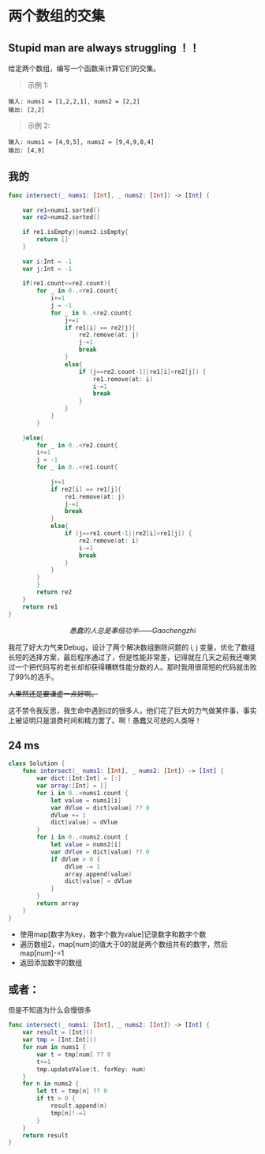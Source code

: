  
# 两个数组的交集

## Stupid man are always struggling ！！
给定两个数组，编写一个函数来计算它们的交集。

> 示例 1:


```
输入: nums1 = [1,2,2,1], nums2 = [2,2]
输出: [2,2]
```

>示例 2:


```
输入: nums1 = [4,9,5], nums2 = [9,4,9,8,4]
输出: [4,9]
```

## 我的

```swift 
func intersect(_ nums1: [Int], _ nums2: [Int]) -> [Int] {
    
    var re1=nums1.sorted()
    var re2=nums2.sorted()
    
    if re1.isEmpty||nums2.isEmpty{
        return []
    }
    
    var i:Int = -1
    var j:Int = -1
    
    if(re1.count<=re2.count){
        for _ in 0..<re1.count{
            i+=1
            j = -1
            for _ in 0..<re2.count{
                j+=1
                if re1[i] == re2[j]{
                    re2.remove(at: j)
                    j-=1
                    break
                }
                else{
                    if (j==re2.count-1||re1[i]<re2[j]) {
                        re1.remove(at: i)
                        i-=1
                        break
                    }
                }
            }
        }
        
    }else{
        for _ in 0..<re2.count{
        i+=1
        j = -1
        for _ in 0..<re1.count{
            
            j+=1
            if re2[i] == re1[j]{
                re1.remove(at: j)
                j-=1
                break
            }
            else{
                if (j==re1.count-1||re2[i]<re1[j]) {
                    re2.remove(at: i)
                    i-=1
                    break
                }
            }
        }
        }
        return re2
    }
    return re1
}

```

$$愚蠢的人总是事倍功半  —— Gaochengzhi$$

我花了好大力气来Debug，设计了两个解决数组删除问题的 i, j 变量，优化了数组长短的选择方案，最后程序通过了，但是性能非常差，记得就在几天之前我还嘲笑过一个把代码写的老长却却获得糟糕性能分数的人。那时我用很简短的代码就击败了99%的选手。

~~人果然还是要谦虚一点好啊。~~


这不禁令我反思，我生命中遇到过的很多人，他们花了巨大的力气做某件事，事实上被证明只是浪费时间和精力罢了。啊！愚蠢又可悲的人类呀！

## 24 ms


```swift
class Solution {
    func intersect(_ nums1: [Int], _ nums2: [Int]) -> [Int] {
        var dict:[Int:Int] = [:]
        var array:[Int] = []
        for i in 0..<nums1.count {
            let value = nums1[i]
            var dVlue = dict[value] ?? 0
            dVlue += 1
            dict[value] = dVlue
        }
        for i in 0..<nums2.count {
            let value = nums2[i]
            var dVlue = dict[value] ?? 0
            if dVlue > 0 { 
                dVlue -= 1
                array.append(value)
                dict[value] = dVlue
            }
        }
        return array
    }
}
```
* 使用map[数字为key，数字个数为value]记录数字和数字个数
* 遍历数组2，map[num]的值大于0的就是两个数组共有的数字，然后map[num]-=1
* 返回添加数字的数组

## 或者：

 但是不知道为什么会慢很多
```swift
func intersect(_ nums1: [Int], _ nums2: [Int]) -> [Int] {
    var result = [Int]()
    var tmp = [Int:Int]()
    for num in nums1 {
        var t = tmp[num] ?? 0
        t+=1
        tmp.updateValue(t, forKey: num)
    }
    for n in nums2 {
        let tt = tmp[n] ?? 0
        if tt > 0 {
            result.append(n)
            tmp[n]!-=1
        }
    }
    return result
}
```
